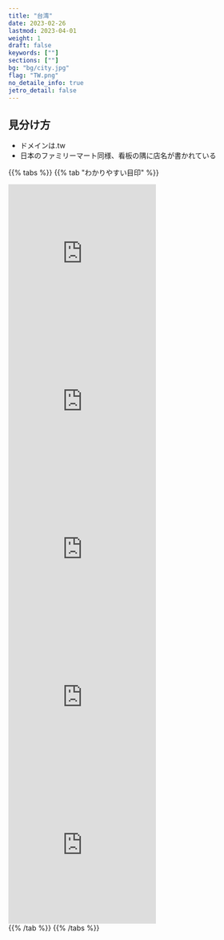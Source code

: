 ```yaml
---
title: "台湾"
date: 2023-02-26
lastmod: 2023-04-01
weight: 1
draft: false
keywords: [""]
sections: [""]
bg: "bg/city.jpg"
flag: "TW.png"
no_detaile_info: true
jetro_detail: false
---
```


<div class="main-desciption country-description">
    <h2 class="section-title">見分け方</h2>
    <ul class="rule-list">
        <li>ドメインは<span class="quiz">.tw</span></li>
        <li>日本のファミリーマート同様、看板の隅に店名が書かれている</li>
    </ul>
</div>


{{% tabs  %}}
{{% tab "わかりやすい目印" %}}
<div class="googlemap-if">
<iframe src="https://www.google.com/maps/embed?pb=!4v1681314309834!6m8!1m7!1sP_k_BCfdWc8-S5XTlns2GQ!2m2!1d25.0451530126308!2d121.5110849874894!3f327.72171944836816!4f10.232984246982681!5f3.214099191520879" width="295" height="295" style="border:0;" allowfullscreen="" loading="lazy" referrerpolicy="no-referrer-when-downgrade"></iframe>
<iframe src="https://www.google.com/maps/embed?pb=!4v1681314351253!6m8!1m7!1s-nb1HBOy1tnC0hxgIPkClQ!2m2!1d25.04409660365155!2d121.5115284120453!3f45.54370317896274!4f0.03562760890490324!5f2.8098801247074485" width="295" height="295" style="border:0;" allowfullscreen="" loading="lazy" referrerpolicy="no-referrer-when-downgrade"></iframe>
<iframe src="https://www.google.com/maps/embed?pb=!4v1681314398436!6m8!1m7!1siddSbAFRrR5v4PHC7hK9-Q!2m2!1d23.11446914530751!2d120.2749664055023!3f278.7504560554297!4f20.97315096484718!5f3.320358730753029" width="295" height="295" style="border:0;" allowfullscreen="" loading="lazy" referrerpolicy="no-referrer-when-downgrade"></iframe>
<iframe src="https://www.google.com/maps/embed?pb=!4v1681314450685!6m8!1m7!1svFHBxwRf0pFpIVGHL1pIgQ!2m2!1d24.14714427347718!2d120.6830588365355!3f123.3467734252698!4f13.734989291253072!5f1.8828745806696512" width="295" height="295" style="border:0;" allowfullscreen="" loading="lazy" referrerpolicy="no-referrer-when-downgrade"></iframe>
<iframe src="https://www.google.com/maps/embed?pb=!4v1681314648637!6m8!1m7!1sQ9eWky6VkyT3vO1uOBJ-3g!2m2!1d23.65922331247116!2d121.4206421806015!3f342.9599143017964!4f24.845450113809576!5f2.8741063712974326" width="295" height="295" style="border:0;" allowfullscreen="" loading="lazy" referrerpolicy="no-referrer-when-downgrade"></iframe>
</div>
{{% /tab %}}
{{% /tabs %}}
